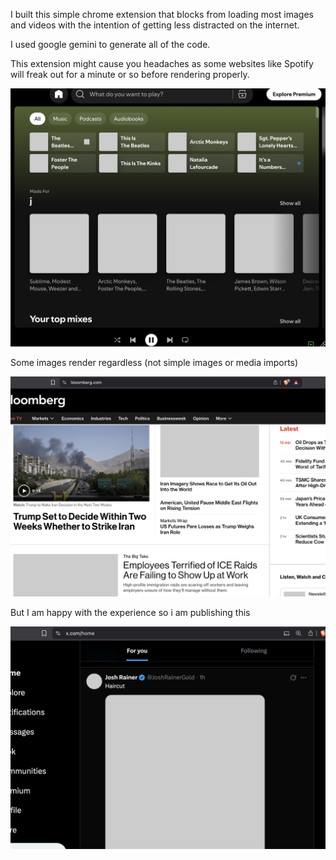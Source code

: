 
I built this simple chrome extension that blocks from loading most images and videos with the intention of getting less distracted on the internet. 

I used google gemini to generate all of the code. 

This extension might cause you headaches as some websites like Spotify will freak out for a minute or so before rendering properly. 

![spotify](readmeImages/spotifyImage.png)

Some images render regardless (not simple images or media imports)

![bloomberg](readmeImages/bloombergImage.png)

But I am happy with the experience so i am publishing this 

![twitter](readmeImages/twitterImage.png)




